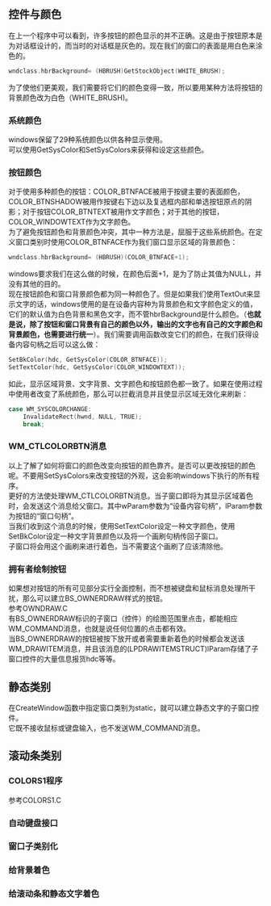 ## 控件与颜色
在上一个程序中可以看到，许多按钮的颜色显示的并不正确。这是由于按钮原本是为对话框设计的，而当时的对话框是灰色的。现在我们的窗口的表面是用白色来涂色的。  
```c
wndclass.hbrBackground= (HBRUSH)GetStockObject(WHITE_BRUSH);  
```  
为了使他们更美观，我们需要将它们的颜色变得一致，所以要用某种方法将按钮的背景颜色改为白色（WHITE_BRUSH)。
### 系统颜色
windows保留了29种系统颜色以供各种显示使用。  
可以使用GetSysColor和SetSysColors来获得和设定这些颜色。  
### 按钮颜色
对于使用多种颜色的按钮：COLOR_BTNFACE被用于按键主要的表面颜色，COLOR_BTNSHADOW被用作按键右下边以及复选框内部和单选按钮原点的阴影；对于按钮COLOR_BTNTEXT被用作文字颜色；对于其他的按钮，COLOR_WINDOWTEXT作为文字颜色。  
为了避免按钮颜色和背景颜色冲突，其中一种方法是，屈服于这些系统颜色。在定义窗口类别时使用COLOR_BTNFACE作为我们窗口显示区域的背景颜色：  
```c
wndclass.hbrBackground= (HBRUSH)(COLOR_BTNFACE+1);   
```
windows要求我们在这么做的时候，在颜色后面+1，是为了防止其值为NULL，并没有其他的目的。  
现在按钮颜色和窗口背景颜色都为同一种颜色了。但是如果我们使用TextOut来显示文字的话，windows使用的是在设备内容种为背景颜色和文字颜色定义的值，它们的默认值为白色背景和黑色文字，而不管hbrBackground是什么颜色。（**也就是说，除了按钮和窗口背景有自己的颜色以外，输出的文字也有自己的文字颜色和背景颜色，也需要进行统一**）。我们需要调用函数改变它们的颜色，在我们获得设备内容句柄之后可以这么做：  
```c
SetBkColor(hdc, GetSysColor(COLOR_BTNFACE));  
SetTextColor(hdc, GetSysColor(COLOR_WINDOWTEXT));   
```
如此，显示区域背景、文字背景、文字颜色和按钮颜色都一致了。如果在使用过程中使用者改变了系统颜色，那么可以拦截消息并且使显示区域无效化来刷新：  
```c
case WM_SYSCOLORCHANGE:  
	InvalidateRect(hwnd, NULL, TRUE);  
	break;  
```
### WM_CTLCOLORBTN消息
以上了解了如何将窗口的颜色改变向按钮的颜色靠齐。是否可以更改按钮的颜色呢。不要用SetSysColors来改变按钮的外观，这会影响windows下执行的所有程序。  
更好的方法使处理WM_CTLCOLORBTN消息。当子窗口即将为其显示区域着色时，会发送这个消息给父窗口。其中wParam参数为“设备内容句柄”，lParam参数为按钮的“窗口句柄”。  
当我们收到这个消息的时候，使用SetTextColor设定一种文字颜色，使用SetBkColor设定一种文字背景颜色以及将一个画刷句柄传回子窗口。  
子窗口将会用这个画刷来进行着色，当不需要这个画刷了应该清除他。
### 拥有者绘制按钮
如果想对按钮的所有可见部分实行全面控制，而不想被键盘和鼠标消息处理所干扰，那么可以建立BS_OWNERDRAW样式的按钮。  
参考OWNDRAW.C  
有BS_OWNERDRAW标识的子窗口（控件）的绘图范围里点击，都能相应WM_COMMAND消息，也就是说任何位置的点击都有效。  
当BS_OWNERDRAW的按钮被按下放开或者需要重新着色的时候都会发送该WM_DRAWITEM消息，并且该消息的(LPDRAWITEMSTRUCT)lParam存储了子窗口控件的大量信息报货hdc等等。
## 静态类别
在CreateWindow函数中指定窗口类别为static，就可以建立静态文字的子窗口控件。   
它既不接收鼠标或键盘输入，也不发送WM_COMMAND消息。
## 滚动条类别
### COLORS1程序
参考COLORS1.C
### 自动键盘接口
### 窗口子类别化
### 给背景着色
### 给滚动条和静态文字着色